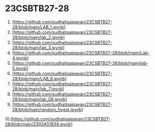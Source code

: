 # 23CSBTB27-28
1. [https://github.com/sudhatisaipavan/23CSBTB27-28/blob/main/LAB_1.ipynb]
2. [https://github.com/sudhatisaipavan/23CSBTB27-28/blob/main/lab_2.ipynb]
3. [https://github.com/sudhatisaipavan/23CSBTB27-28/blob/main/lab_3.ipynb]
4. [https://github.com/sudhatisaipavan/23CSBTB27-28/blob/main/Lab-4.ipynb]
5. [https://github.com/sudhatisaipavan/23CSBTB27-28/blob/main/lab-5.ipynb]
6. [https://github.com/sudhatisaipavan/23CSBTB27-28/blob/main/LAB_6.ipynb]
7. [https://github.com/sudhatisaipavan/23CSBTB27-28/blob/main/lab_7.ipynb]
8. [https://github.com/sudhatisaipavan/23CSBTB27-28/blob/main/lab_08.ipynb]
9. [https://github.com/sudhatisaipavan/23CSBTB27-28/blob/main/random_forest.ipynb]


10.[https://github.com/sudhatisaipavan/23CSBTB27-28/blob/main/2303A51834.ipynb]

